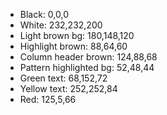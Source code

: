 - Black: 0,0,0
- White: 232,232,200
- Light brown bg: 180,148,120
- Highlight brown: 88,64,60
- Column header brown: 124,88,68
- Pattern highlighted bg: 52,48,44
- Green text: 68,152,72
- Yellow text: 252,252,84
- Red: 125,5,66
